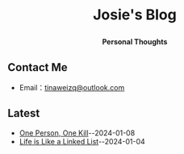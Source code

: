 **<p align="center">Josie's Blog</p>**
====

**<p align="center">Personal Thoughts</p>**


## Contact Me
- Email：[tinaweizq@outlook.com](mailto:tinaweizq@outlook.com)

## Latest
- [One Person, One Kill](https://github.com/JosieWei2023/blog/issues/7)--2024-01-08
- [Life is Like a Linked List](https://github.com/JosieWei2023/blog/issues/5)--2024-01-04
